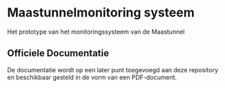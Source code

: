 # Maastunnelmonitoring systeem
Het prototype van het monitoringssysteem van de Maastunnel

## Officiele Documentatie
De documentatie wordt op een later punt toegevoegd aan deze repository en beschikbaar gesteld in de vorm van een PDF-document.